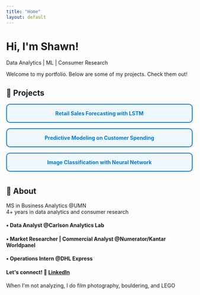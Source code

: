 ```yaml
---
title: "Home"
layout: default
---
```


# Hi, I'm Shawn!
Data Analytics | ML | Consumer Research

Welcome to my portfolio. Below are some of my projects. Check them out!

## 📌 Projects

<div style="margin-bottom: 40px;">

  <p>
    <a href="projects/forecasting/" 
       style="display:block; text-align:center; padding:15px 25px; margin:15px auto; 
              border:2px solid #007acc; border-radius:10px; background:#f0f8ff; 
              color:#007acc; text-decoration:none; font-weight:bold; 
              box-shadow:2px 2px 6px rgba(0,0,0,0.1);">
      Retail Sales Forecasting with LSTM
    </a>
  </p>

  <p>
    <a href="projects/predictive/" 
       style="display:block; text-align:center; padding:15px 25px; margin:15px auto; 
              border:2px solid #007acc; border-radius:10px; background:#f0f8ff; 
              color:#007acc; text-decoration:none; font-weight:bold; 
              box-shadow:2px 2px 6px rgba(0,0,0,0.1);">
      Predictive Modeling on Customer Spending
    </a>
  </p>

  <p>
    <a href="projects/neuralnetwork/" 
       style="display:block; text-align:center; padding:15px 25px; margin:15px auto; 
              border:2px solid #007acc; border-radius:10px; background:#f0f8ff; 
              color:#007acc; text-decoration:none; font-weight:bold; 
              box-shadow:2px 2px 6px rgba(0,0,0,0.1);">
      Image Classification with Neural Network
    </a>
  </p>

</div>

## 👾 About
MS in Business Analytics @UMN  
4+ years in data analytics and consumer research  
#### • Data Analyst @Carlson Analytics Lab  
#### • Market Researcher | Commercial Analyst @Numerator/Kantar Worldpanel  
#### • Operations Intern @DHL Express  
  
#### Let's connect! 🔗 [LinkedIn](https://www.linkedin.com/in/shang-chien-wang/)
  
When I'm not analyzing, I do film photography, bouldering, and LEGO  
